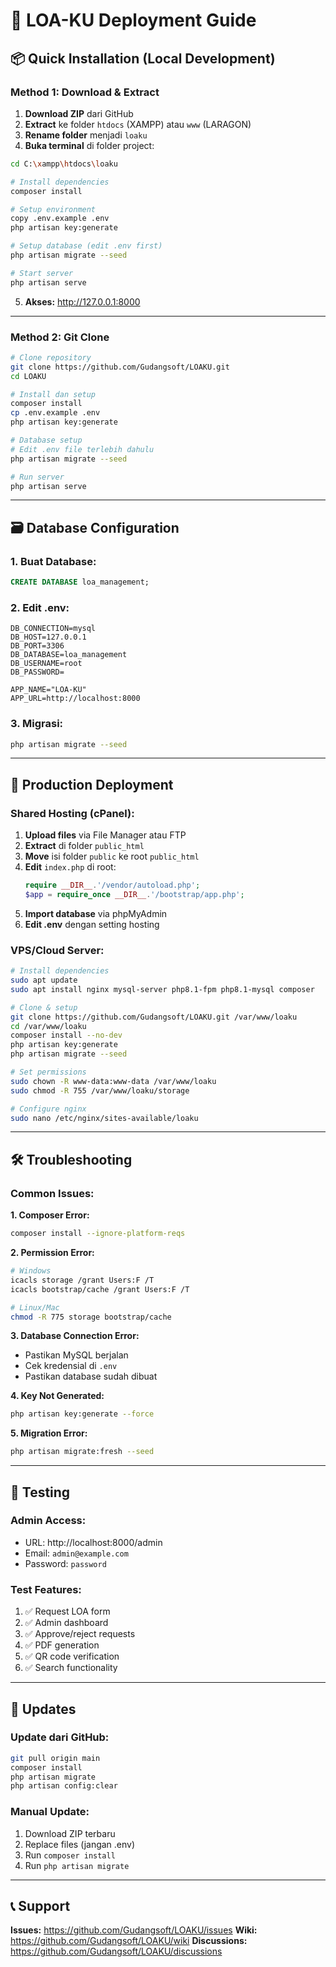 # 🚀 LOA-KU Deployment Guide

## 📦 Quick Installation (Local Development)

### **Method 1: Download & Extract**

1. **Download ZIP** dari GitHub
2. **Extract** ke folder `htdocs` (XAMPP) atau `www` (LARAGON)
3. **Rename folder** menjadi `loaku`
4. **Buka terminal** di folder project:

```bash
cd C:\xampp\htdocs\loaku

# Install dependencies
composer install

# Setup environment
copy .env.example .env
php artisan key:generate

# Setup database (edit .env first)
php artisan migrate --seed

# Start server
php artisan serve
```

5. **Akses:** http://127.0.0.1:8000

---

### **Method 2: Git Clone**

```bash
# Clone repository
git clone https://github.com/Gudangsoft/LOAKU.git
cd LOAKU

# Install dan setup
composer install
cp .env.example .env
php artisan key:generate

# Database setup
# Edit .env file terlebih dahulu
php artisan migrate --seed

# Run server
php artisan serve
```

---

## 🗃️ Database Configuration

### **1. Buat Database:**
```sql
CREATE DATABASE loa_management;
```

### **2. Edit .env:**
```env
DB_CONNECTION=mysql
DB_HOST=127.0.0.1
DB_PORT=3306
DB_DATABASE=loa_management
DB_USERNAME=root
DB_PASSWORD=

APP_NAME="LOA-KU"
APP_URL=http://localhost:8000
```

### **3. Migrasi:**
```bash
php artisan migrate --seed
```

---

## 🔧 Production Deployment

### **Shared Hosting (cPanel):**

1. **Upload files** via File Manager atau FTP
2. **Extract** di folder `public_html`
3. **Move** isi folder `public` ke root `public_html`
4. **Edit** `index.php` di root:
   ```php
   require __DIR__.'/vendor/autoload.php';
   $app = require_once __DIR__.'/bootstrap/app.php';
   ```
5. **Import database** via phpMyAdmin
6. **Edit .env** dengan setting hosting

### **VPS/Cloud Server:**

```bash
# Install dependencies
sudo apt update
sudo apt install nginx mysql-server php8.1-fpm php8.1-mysql composer

# Clone & setup
git clone https://github.com/Gudangsoft/LOAKU.git /var/www/loaku
cd /var/www/loaku
composer install --no-dev
php artisan key:generate
php artisan migrate --seed

# Set permissions
sudo chown -R www-data:www-data /var/www/loaku
sudo chmod -R 755 /var/www/loaku/storage

# Configure nginx
sudo nano /etc/nginx/sites-available/loaku
```

---

## 🛠️ Troubleshooting

### **Common Issues:**

**1. Composer Error:**
```bash
composer install --ignore-platform-reqs
```

**2. Permission Error:**
```bash
# Windows
icacls storage /grant Users:F /T
icacls bootstrap/cache /grant Users:F /T

# Linux/Mac
chmod -R 775 storage bootstrap/cache
```

**3. Database Connection Error:**
- Pastikan MySQL berjalan
- Cek kredensial di `.env`
- Pastikan database sudah dibuat

**4. Key Not Generated:**
```bash
php artisan key:generate --force
```

**5. Migration Error:**
```bash
php artisan migrate:fresh --seed
```

---

## 📱 Testing

### **Admin Access:**
- URL: http://localhost:8000/admin
- Email: `admin@example.com`
- Password: `password`

### **Test Features:**
1. ✅ Request LOA form
2. ✅ Admin dashboard
3. ✅ Approve/reject requests
4. ✅ PDF generation
5. ✅ QR code verification
6. ✅ Search functionality

---

## 🔄 Updates

### **Update dari GitHub:**
```bash
git pull origin main
composer install
php artisan migrate
php artisan config:clear
```

### **Manual Update:**
1. Download ZIP terbaru
2. Replace files (jangan .env)
3. Run `composer install`
4. Run `php artisan migrate`

---

## 📞 Support

**Issues:** https://github.com/Gudangsoft/LOAKU/issues
**Wiki:** https://github.com/Gudangsoft/LOAKU/wiki
**Discussions:** https://github.com/Gudangsoft/LOAKU/discussions
